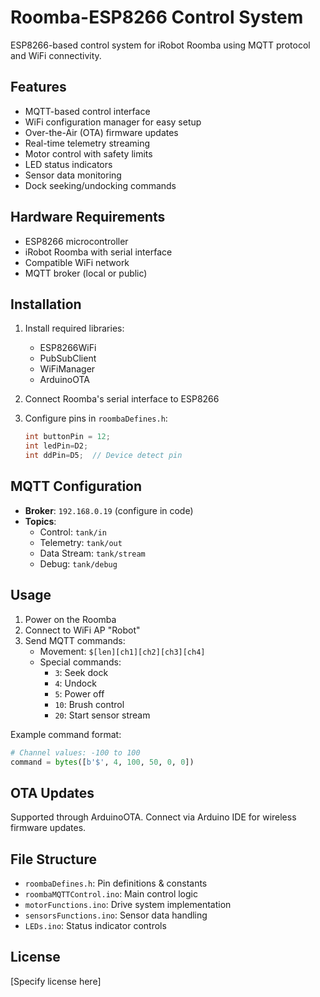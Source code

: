 # Roomba-ESP8266 Control System

ESP8266-based control system for iRobot Roomba using MQTT protocol and WiFi connectivity.

## Features
- MQTT-based control interface
- WiFi configuration manager for easy setup
- Over-the-Air (OTA) firmware updates
- Real-time telemetry streaming
- Motor control with safety limits
- LED status indicators
- Sensor data monitoring
- Dock seeking/undocking commands

## Hardware Requirements
- ESP8266 microcontroller
- iRobot Roomba with serial interface
- Compatible WiFi network
- MQTT broker (local or public)

## Installation
1. Install required libraries:
   - ESP8266WiFi
   - PubSubClient
   - WiFiManager
   - ArduinoOTA

2. Connect Roomba's serial interface to ESP8266

3. Configure pins in `roombaDefines.h`:
   ```cpp
   int buttonPin = 12;
   int ledPin=D2;
   int ddPin=D5;  // Device detect pin
   ```

## MQTT Configuration
- **Broker**: `192.168.0.19` (configure in code)
- **Topics**:
  - Control: `tank/in`
  - Telemetry: `tank/out`
  - Data Stream: `tank/stream`
  - Debug: `tank/debug`

## Usage
1. Power on the Roomba
2. Connect to WiFi AP "Robot"
3. Send MQTT commands:
   - Movement: `$[len][ch1][ch2][ch3][ch4]`
   - Special commands:
     - `3`: Seek dock
     - `4`: Undock
     - `5`: Power off
     - `10`: Brush control
     - `20`: Start sensor stream

Example command format:
```python
# Channel values: -100 to 100
command = bytes([b'$', 4, 100, 50, 0, 0])
```

## OTA Updates
Supported through ArduinoOTA. Connect via Arduino IDE for wireless firmware updates.

## File Structure
- `roombaDefines.h`: Pin definitions & constants
- `roombaMQTTControl.ino`: Main control logic
- `motorFunctions.ino`: Drive system implementation
- `sensorsFunctions.ino`: Sensor data handling
- `LEDs.ino`: Status indicator controls

## License
[Specify license here]